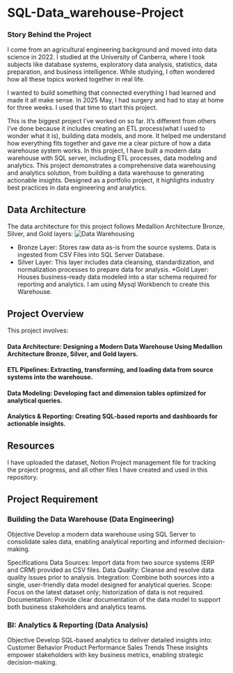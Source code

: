 # SQL-Data_warehouse-Project

### Story Behind the Project
I come from an agricultural engineering background and moved into data science in 2022. I studied at the University of Canberra, where I took subjects like database systems, exploratory data analysis, statistics, data preparation, and business intelligence. While studying, I often wondered how all these topics worked together in real life.

I wanted to build something that connected everything I had learned and made it all make sense. In 2025 May, I had surgery and had to stay at home for three weeks. I used that time to start this project.

This is the biggest project I’ve worked on so far. It’s different from others I’ve done because it includes creating an ETL process(what I used to wonder what it is), building data models, and more. It helped me understand how everything fits together and gave me a clear picture of how a data warehouse system works.
In this project, I have built a modern data warehouse with SQL server, including ETL processes, data modeling and analytics.
This project demonstrates a comprehensive data warehousing and analytics solution, from building a data warehouse to generating actionable insights. Designed as a portfolio project, it highlights industry best practices in data engineering and analytics.
## Data Architecture
The data architecture for this project follows Medallion Architecture Bronze, Silver, and Gold layers:
![Data Warehousing](https://github.com/user-attachments/assets/02567ae2-1fa6-41ff-945c-6dc96d00dfb4)
* Bronze Layer: Stores raw data as-is from the source systems. Data is ingested from CSV Files into SQL Server Database.
* Silver Layer: This layer includes data cleansing, standardization, and normalization processes to prepare data for analysis.
*Gold Layer: Houses business-ready data modeled into a star schema required for reporting and analytics.
I am using Mysql Workbench to create this Warehouse.
## Project Overview
This project involves:

#### Data Architecture: Designing a Modern Data Warehouse Using Medallion Architecture Bronze, Silver, and Gold layers.
#### ETL Pipelines: Extracting, transforming, and loading data from source systems into the warehouse.
#### Data Modeling: Developing fact and dimension tables optimized for analytical queries.
#### Analytics & Reporting: Creating SQL-based reports and dashboards for actionable insights.

## Resources
I have uploaded the dataset, Notion Project management file for tracking the project progress, and all other files I have created and used in this repository. 

## Project Requirement
### Building the Data Warehouse (Data Engineering)
Objective
Develop a modern data warehouse using SQL Server to consolidate sales data, enabling analytical reporting and informed decision-making.

Specifications
Data Sources: Import data from two source systems (ERP and CRM) provided as CSV files.
Data Quality: Cleanse and resolve data quality issues prior to analysis.
Integration: Combine both sources into a single, user-friendly data model designed for analytical queries.
Scope: Focus on the latest dataset only; historization of data is not required.
Documentation: Provide clear documentation of the data model to support both business stakeholders and analytics teams.
### BI: Analytics & Reporting (Data Analysis)
Objective
Develop SQL-based analytics to deliver detailed insights into:
Customer Behavior
Product Performance
Sales Trends
These insights empower stakeholders with key business metrics, enabling strategic decision-making.

